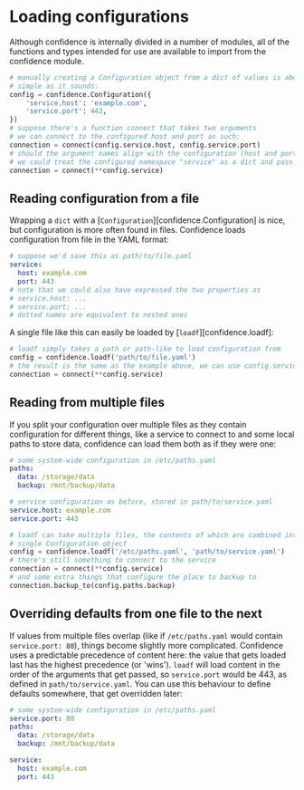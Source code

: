 # Loading configurations

Although confidence is internally divided in a number of modules, all of the functions and types intended for use are available to import from the confidence module.

```python
# manually creating a Configuration object from a dict of values is about as
# simple as it sounds:
config = confidence.Configuration({
    'service.host': 'example.com',
    'service.port': 443,
})
# suppose there's a function connect that takes two arguments
# we can connect to the configured host and port as such:
connection = connect(config.service.host, config.service.port)
# should the argument names align with the configuration (host and port),
# we could treat the configured namespace "service" as a dict and pass it as such:
connection = connect(**config.service)
```

## Reading configuration from a file

Wrapping a `dict` with a [`Configuration`][confidence.Configuration] is nice, but configuration is more often found in files.
Confidence loads configuration from file in the YAML format:

```yaml
# suppose we'd save this as path/to/file.yaml
service:
  host: example.com
  port: 443
# note that we could also have expressed the two properties as
# service.host: ...
# service.port: ...
# dotted names are equivalent to nested ones
```

A single file like this can easily be loaded by [`loadf`][confidence.loadf]:

```python
# loadf simply takes a path or path-like to load configuration from
config = confidence.loadf('path/to/file.yaml')
# the result is the same as the example above, we can use config.service like we would a dict
connection = connect(**config.service)
```

## Reading from multiple files

If you split your configuration over multiple files as they contain configuration for different things, 
like a service to connect to and some local paths to store data, confidence can load them both as if they were one:

```yaml
# some system-wide configuration in /etc/paths.yaml
paths:
  data: /storage/data
  backup: /mnt/backup/data
```

```yaml
# service configuration as before, stored in path/to/service.yaml
service.host: example.com
service.port: 443
```

```python
# loadf can take multiple files, the contents of which are combined into a
# single Configuration object
config = confidence.loadf('/etc/paths.yaml', 'path/to/service.yaml')
# there's still something to connect to the service
connection = connect(**config.service)
# and some extra things that configure the place to backup to
connection.backup_to(config.paths.backup)
```

## Overriding defaults from one file to the next

If values from multiple files overlap (like if `/etc/paths.yaml` would contain `service.port: 80`), things become slightly more complicated.
Confidence uses a predictable precedence of content here: the value that gets loaded last has the highest precedence (or 'wins').
`loadf` will load content in the order of the arguments that get passed, so `service.port` would be 443, as defined in `path/to/service.yaml`.
You can use this behaviour to define defaults somewhere, that get overridden later:

```yaml
# some system-wide configuration in /etc/paths.yaml
service.port: 80
paths:
  data: /storage/data
  backup: /mnt/backup/data
```  

```yaml
service:
  host: example.com
  port: 443
```
